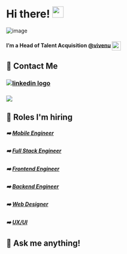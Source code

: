 # Hi there! <img src="https://raw.githubusercontent.com/MartinHeinz/MartinHeinz/master/wave.gif" width="30px">


![image](https://user-images.githubusercontent.com/79251946/112474326-c4593900-8d6f-11eb-8900-0ccc8503d997.png)


#### I’m a Head of Talent Acquisition [@vivenu](https://vivenu.com/) <img  align="center" width="24px" src="https://user-images.githubusercontent.com/79251946/112462526-6faec180-8d61-11eb-9b1a-a2ff0b4ce9ea.png" alt="mail icon"/>


## 📲 Contact Me
### [<img align="center" alt="linkedin logo" src="https://img.shields.io/badge/-PAULA%20BECHELLI-blue?style=for-the-badge&logo=Linkedin&logoColor=white"/>](https://www.linkedin.com/in/paula-bechelli/) 
### [<img  align="center" src="https://img.shields.io/badge/-p.bechelli@vivenu.com-c64756?style=for-the-badge&logo=Gmail&logoColor=white">](mailto:p.bechelli@vivenu.com)


## 🚀 Roles I'm hiring 

##### ➡️ [Mobile Engineer](https://vivenu.workable.com/jobs/1612278)  
##### ➡️ [Full Stack Engineer](https://vivenu.workable.com/jobs/1616355) 
##### ➡️ [Frontend Engineer](https://vivenu.workable.com/jobs/1616370)  
##### ➡️ [Backend Engineer](https://vivenu.workable.com/jobs/1612284)  
##### ➡️ [Web Designer](https://vivenu.workable.com/jobs/1610856)  
##### ➡️ [UX/UI](https://vivenu.workable.com/jobs/1616363)  


## 💬 Ask me anything!



<!--
**lemonpau/lemonpau** is a ✨ _special_ ✨ repository because its `README.md` (this file) appears on your GitHub profile.

Here are some ideas to get you started:

- 🔭 I’m currently working on ...
- 🌱 I’m currently learning ...
- 👯 I’m looking to collaborate on ...
- 🤔 I’m looking for help with ...
- 💬 Ask me about ...
- 📫 How to reach me: ...
- 😄 Pronouns: ...
- ⚡ Fun fact: ...
-->
